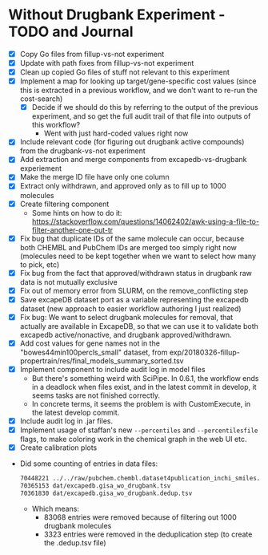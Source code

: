 # Without Drugbank Experiment - TODO and Journal

- [x] Copy Go files from fillup-vs-not experiment
- [x] Update with path fixes from fillup-vs-not experiment
- [x] Clean up copied Go files of stuff not relevant to this experiment
- [x] Implement a map for looking up target/gene-specific cost values (since
  this is extracted in a previous workflow, and we don't want to re-run the
  cost-search)
  - [x] Decide if we should do this by referring to the output of the
    previous experiment, and so get the full audit trail of that file into
    outputs of this workflow?
    - Went with just hard-coded values right now
- [x] Include relevant code (for figuring out drugbank active compounds) from
  the drugbank-vs-not experiment
- [x] Add extraction and merge components from excapedb-vs-drugbank experiement
- [x] Make the merge ID file have only one column
- [x] Extract only withdrawn, and approved only as to fill up to 1000 molecules
- [x] Create filtering component
  - Some hints on how to do it:
    https://stackoverflow.com/questions/14062402/awk-using-a-file-to-filter-another-one-out-tr
- [x] Fix bug that duplicate IDs of the same molecule can occur, because
  both CHEMBL and PubChem IDs are merged too simply right now (molecules need
  to be kept together when we want to select how many to pick, etc)
- [x] Fix bug from the fact that approved/withdrawn status in drugbank raw
  data is not mutually exclusive
- [x] Fix out of memory error from SLURM, on the remove_conflicting step
- [x] Save excapeDB dataset port as a variable representing the excapedb
  dataset (new approach to easier workflow authoring I just realized)
- [x] Fix bug: We want to select drugbank molecules for removal, that
  actually are available in ExcapeDB, so that we can use it to validate both
  excapedb active/nonactive, and drugbank approved/withdrawn.
- [x] Add cost values for gene names not in the "bowes44min100percls_small" dataset, from
      exp/20180326-fillup-propertrain/res/final_models_summary_sorted.tsv
- [x] Implement component to include audit log in model files
  - But there's something weird with SciPipe. In 0.6.1, the workflow ends in
    a deadlock when files exist, and in the latest commit in develop, it seems
    tasks are not finished correctly.
  - In concrete terms, it seems the problem is with CustomExecute, in the
    latest develop commit.
- [x] Include audit log in .jar files.
- [x] Implement usage of staffan's new `--percentiles` and
      `--percentilesfile` flags, to make coloring work in the chemical graph in the
      web UI etc.
- [x] Create calibration plots
- Did some counting of entries in data files:

  ```bash
  70448221 ../../raw/pubchem.chembl.dataset4publication_inchi_smiles.gisa.tsv
  70365153 dat/excapedb.gisa_wo_drugbank.tsv
  70361830 dat/excapedb.gisa_wo_drugbank.dedup.tsv
  ```

  - Which means:
    - 83068 entries were removed because of filtering out 1000 drugbank molecules
    - 3323 entries were removed in the deduplication step (to create  the .dedup.tsv file)